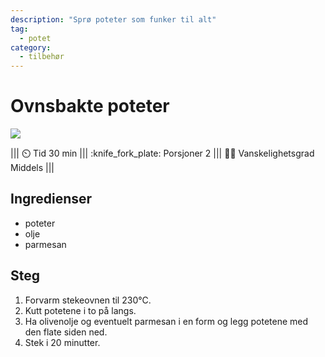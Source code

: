 ```yaml
---
description: "Sprø poteter som funker til alt"
tag:
  - potet
category:
  - tilbehør
---
```


# Ovnsbakte poteter

![](/static/tilbehor/stekt-potet-parmesan.webp)

<!-- dprint-ignore-start -->
||| :timer_clock: Tid
30 min
||| :knife_fork_plate: Porsjoner
2
||| :cook: Vanskelighetsgrad
Middels
|||
<!-- dprint-ignore-end -->

## Ingredienser

- poteter
- olje
- parmesan

## Steg

1. Forvarm stekeovnen til 230°C.
2. Kutt potetene i to på langs.
3. Ha olivenolje og eventuelt parmesan i en form og legg potetene med den flate siden
   ned.
4. Stek i 20 minutter.
